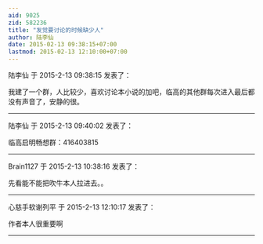 ```yaml
---
aid: 9025
zid: 582236
title: "发觉要讨论的时候缺少人"
author: 陆李仙
date: 2015-02-13 09:38:15+07:00
lastmod: 2015-02-13 12:10:00+07:00
---
```


陆李仙 于 2015-2-13 09:38:15 发表了：

我建了一个群，人比较少，喜欢讨论本小说的加吧，临高的其他群每次进入最后都没有声音了，安静的很。

---

陆李仙 于 2015-2-13 09:40:02 发表了：

临高启明畅想群：416403815

---

Brain1127 于 2015-2-13 10:38:16 发表了：

先看能不能把吹牛本人拉进去。。

---

心慈手软谢列平 于 2015-2-13 12:10:17 发表了：

作者本人很重要啊

---
